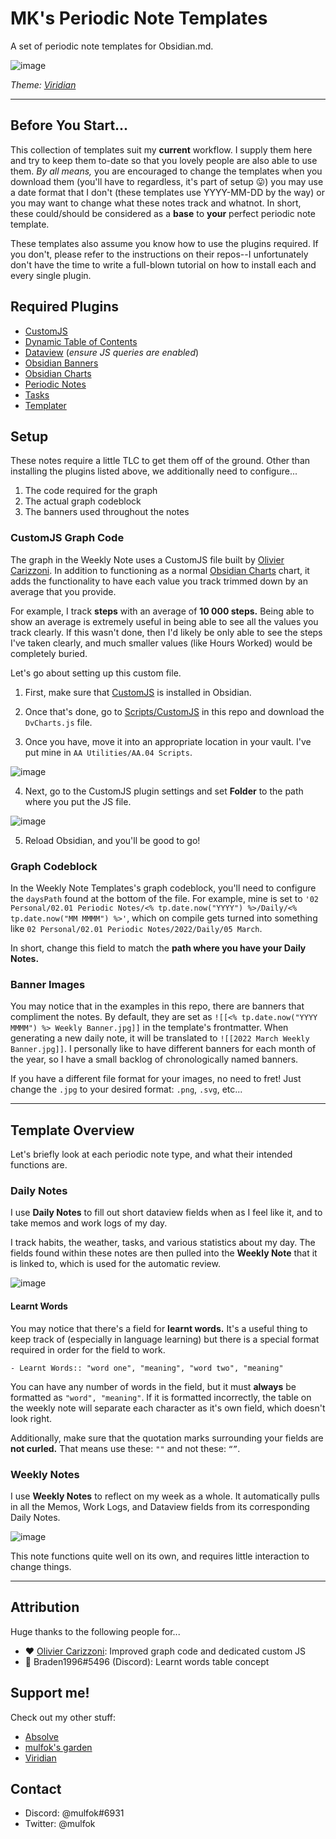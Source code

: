 # MK's Periodic Note Templates
A set of periodic note templates for Obsidian.md.

![image](https://user-images.githubusercontent.com/50339059/166981554-4ccf8b94-6f33-4b78-9a4d-3252d54502a0.png)

*Theme: [Viridian](https://github.com/mulfok/obsidian-viridian)*
___

## Before You Start...
This collection of templates suit my **current** workflow. I supply them here and try to keep them to-date so that you lovely people are also able to use them. _By all means,_ you are encouraged to change the templates when you download them (you'll have to regardless, it's part of setup 😛) you may use a date format that I don't (these templates use YYYY-MM-DD by the way) or you may want to change what these notes track and whatnot. In short, these could/should be considered as a **base** to **your** perfect periodic note template.

These templates also assume you know how to use the plugins required. If you don't, please refer to the instructions on their repos--I unfortunately don't have the time to write a full-blown tutorial on how to install each and every single plugin.

## Required Plugins
- [CustomJS](https://github.com/samlewis0602/obsidian-custom-js)
- [Dynamic Table of Contents](https://github.com/Aidurber/obsidian-plugin-dynamic-toc)
- [Dataview](https://github.com/blacksmithgu/obsidian-dataview) (_ensure JS queries are enabled_)
- [Obsidian Banners](https://github.com/noatpad/obsidian-banners)
- [Obsidian Charts](https://github.com/phibr0/obsidian-charts)
- [Periodic Notes](https://github.com/liamcain/obsidian-periodic-notes)
- [Tasks](https://github.com/schemar/obsidian-tasks)
- [Templater](https://github.com/SilentVoid13/Templater)

## Setup
These notes require a little TLC to get them off of the ground. Other than installing the plugins listed above, we additionally need to configure...

1. The code required for the graph
  1. The actual graph codeblock
1. The banners used throughout the notes

### CustomJS Graph Code
The graph in the Weekly Note uses a CustomJS file built by [Olivier Carizzoni](https://github.com/oliviercarizzoni). In addition to functioning as a normal [Obsidian Charts](https://github.com/phibr0/obsidian-charts) chart, it adds the functionality to have each value you track trimmed down by an average that you provide.

For example, I track **steps** with an average of **10 000 steps.** Being able to show an average is extremely useful in being able to see all the values you track clearly. If this wasn't done, then I'd likely be only able to see the steps I've taken clearly, and much smaller values (like Hours Worked) would be completely buried.

Let's go about setting up this custom file.

1. First, make sure that [CustomJS](https://github.com/samlewis0602/obsidian-custom-js) is installed in Obsidian.

2. Once that's done, go to [Scripts/CustomJS](https://github.com/mulfok/periodic-note-templates/tree/main/Scripts/CustomJS) in this repo and download the `DvCharts.js` file.

3. Once you have, move it into an appropriate location in your vault. I've put mine in `AA Utilities/AA.04 Scripts`.

![image](https://user-images.githubusercontent.com/50339059/166988703-a8c864b5-2cdc-4b9d-a595-a204e583c57c.png)

4. Next, go to the CustomJS plugin settings and set **Folder** to the path where you put the JS file.

![image](https://user-images.githubusercontent.com/50339059/166989285-130c1cd9-9bce-4d84-a047-81dd70d81969.png)

5. Reload Obsidian, and you'll be good to go!

### Graph Codeblock
In the Weekly Note Templates's graph codeblock, you'll need to configure the `daysPath` found at the bottom of the file. For example, mine is set to `'02 Personal/02.01 Periodic Notes/<% tp.date.now("YYYY") %>/Daily/<% tp.date.now("MM MMMM") %>'`, which on compile gets turned into something like `02 Personal/02.01 Periodic Notes/2022/Daily/05 March`.

In short, change this field to match the **path where you have your Daily Notes.**

### Banner Images
You may notice that in the examples in this repo, there are banners that compliment the notes. By default, they are set as `![[<% tp.date.now("YYYY MMMM") %> Weekly Banner.jpg]]` in the template's frontmatter. When generating a new daily note, it will be translated to `![[2022 March Weekly Banner.jpg]]`. I personally like to have different banners for each month of the year, so I have a small backlog of chronologically named banners.

If you have a different file format for your images, no need to fret! Just change the `.jpg` to your desired format: `.png`, `.svg`, etc...
___
## Template Overview
Let's briefly look at each periodic note type, and what their intended functions are.

### Daily Notes
I use **Daily Notes** to fill out short dataview fields when as I feel like it, and to take memos and work logs of my day.

I track habits, the weather, tasks, and various statistics about my day. The fields found within these notes are then pulled into the **Weekly Note** that it is linked to, which is used for the automatic review.

![image](https://user-images.githubusercontent.com/50339059/166984582-5e20e94c-0cef-402c-8225-817fb6283294.png)

#### Learnt Words
You may notice that there's a field for **learnt words.** It's a useful thing to keep track of (especially in language learning) but there is a special format required in order for the field to work.

```
- Learnt Words:: "word one", "meaning", "word two", "meaning"
```

You can have any number of words in the field, but it must **always** be formatted as `"word", "meaning"`. If it is formatted incorrectly, the table on the weekly note will separate each character as it's own field, which doesn't look right.

Additionally, make sure that the quotation marks surrounding your fields are **not curled.** That means use these: `""` and not these: `“”`.

### Weekly Notes
I use **Weekly Notes** to reflect on my week as a whole. It automatically pulls in all the Memos, Work Logs, and Dataview fields from its corresponding Daily Notes.

![image](https://user-images.githubusercontent.com/50339059/166998012-6359d730-1601-497d-af7b-6d5542cc3ef6.png)

This note functions quite well on its own, and requires little interaction to change things.

___

## Attribution
Huge thanks to the following people for...
- ❤️ [Olivier Carizzoni](https://github.com/oliviercarizzoni): Improved graph code and dedicated custom JS
- 🧡 Braden1996#5496 (Discord): Learnt words table concept

## Support me!
Check out my other stuff:
- [Absolve](https://github.com/mulfok/obsidian-absolve)
- [mulfok's garden](https://publish.obsidian.md/mulfok-vault)
- [Viridian](https://github.com/mulfok/obsidian-viridian)

## Contact
- Discord: @mulfok#6931
- Twitter: @mulfok
